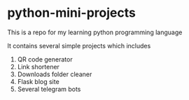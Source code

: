 # python-mini-projects

This is a repo for my learning python programming language

It contains several simple projects which includes
1. QR code generator
2. Link shortener
3. Downloads folder cleaner
4. Flask blog site
5. Several telegram bots

